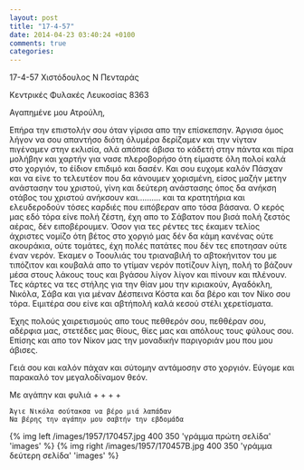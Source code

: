 ```yaml
---
layout: post
title: "17-4-57"
date: 2014-04-23 03:40:24 +0100
comments: true
categories: 
---
```


17-4-57 Χιστόδουλος Ν Πενταράς 

Κεντρικές Φυλακές Λευκοσίας 8363

Αγαπημένε μου Ατρούλη,

Επήρα την επιστολήν σου όταν γίρισα απο την επίσκεπσην. Άργισα όμος λήγον να σου απαντήσο διότη όλυμέρα δερίζαμεν και την νίγταν πιγέναμεν στην εκλισία, αλά απόπσε άβισα το κάδετή στην πάντα και πίρα μολήβην και χαρτήν για νασε πλεροβορήσο ότη είμαστε όλη πολοί καλά στο χοργιόν, το έίδιον επιδιμό και δασέν. Και σου ευχομε καλόν Πάσχαν και να είνε το τελευτέον που δα κάνουμεν χορισμένη, είσος μαζήν μετην ανάστασην του χριστού, γίνη και δεύτερη ανάστασης όπος δα ανήκση οτάβος του χριστού ανήκσουν και.......... και τα κρατητήρια και ελευδεροδούν τόσες καρδιές που ειπόβεραν απο τόσα βάσανα. Ο κερός μας εδό τόρα είνε πολή ζέστη, έχη απο το Σάβατον που βισά πολή ζεστός αέρας, δέν ειποβέρουμεν. Όσον για τες ρέντες τες έκαμεν τελίος άχριστες νομίζο ότη βέτος στο χοργιό μας δέν δα κάμη κανένας ούτε ακουράκια, ούτε τομάτες, έχη πολές πατάτες που δέν τες εποτησαν ούτε έναν νερόν. Έκαμεν ο Τοουλιάς του τριαναβιλή το αβτοκήνιτον του με τιπόζιτον και κουβαλά απο το γτίμαν νερόν ποτίζουν λίγη, πολή το βάζουν μέσα στους λάκους τους και βγάσου λίγον λίγον και πίνουν και πλένουν.
Τες κάρτες να τες στήλης για την θίαν μου την κιριακούν, Αγαδόκλη, Νικόλα, Σάβα και για μέναν Δέσπεινα Κόστα και δα βέρο και τον Νίκο σου τόρα. Ειμιτέρα σου είνε και αβτήπολή καλά κεσού στέλι χερετίσματα.

Έχης πολούς χαιρετισμούς απο τους πεθθερόν σου, πεθθέραν σου, αδέρφια μας, στετέδες μας θίους, θίες μας και απόλους τους φύλους σου. Επίσης και απο τον Νίκον μας την μοναδικήν παριγοριάν μου που μου άβισες.

Γειά σου και καλόν πάχαν και σύτομην αντάμοσην στο χοργιόν. Εύγομε και παρακαλό τον μεγαλοδίναμον θεόν.

Με αγάπην και φυλιά + + + +

    Άγιε Νικόλα σούτακσα να βέρο μιά λαπάδαν
    Να βέρης την αγάπην μου σαβτήν την εβδομάδα



{% img left /images/1957/170457.jpg 400 350 'γράμμα πρώτη σελίδα' 'images' %}
{% img right /images/1957/170457B.jpg 400 350 'γράμμα δεύτερη σελίδα' 'images' %}
